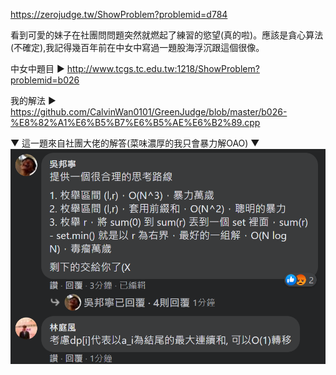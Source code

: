 https://zerojudge.tw/ShowProblem?problemid=d784

看到可愛的妹子在社團問問題突然就燃起了練習的慾望(真的啦)。應該是貪心算法(不確定),我記得幾百年前在中女中寫過一題股海浮沉跟這個很像。

中女中題目 ▶ http://www.tcgs.tc.edu.tw:1218/ShowProblem?problemid=b026

我的解法 ▶ https://github.com/CalvinWan0101/GreenJudge/blob/master/b026-%E8%82%A1%E6%B5%B7%E6%B5%AE%E6%B2%89.cpp

▼ 這一題來自社團大佬的解答(菜味濃厚的我只會暴力解OAO) ▼
![image](https://github.com/CalvinWan0101/ZeroJudge-Orginal/blob/master/d784-%20%E4%B8%80%E3%80%81%E9%80%A3%E7%BA%8C%E5%85%83%E7%B4%A0%E7%9A%84%E5%92%8C/%E6%88%AA%E5%9C%96.png)
